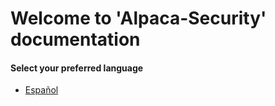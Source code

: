 # Welcome to 'Alpaca-Security' documentation

#### Select your preferred language 

- [Español](./es/index.md)
